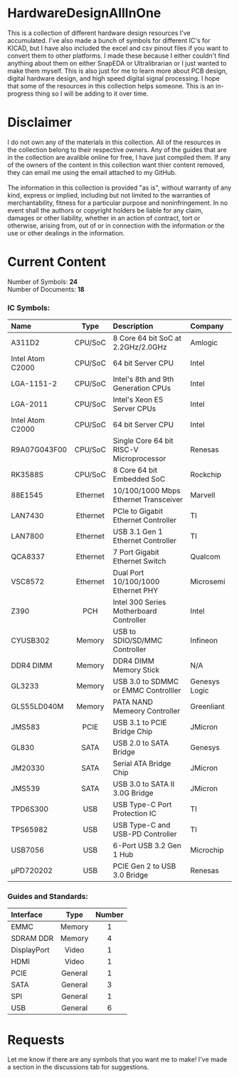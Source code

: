# HardwareDesignAllInOne
This is a collection of different hardware design resources I've accumulated. I've also made a bunch of symbols for different IC's for KICAD, but I have also included the excel and csv pinout files if you want to convert them to other platforms. I made these because I either couldn't find anything about them on either SnapEDA or Ultralibrarian or I just wanted to make them myself. This is also just for me to learn more about PCB design, digital hardware design, and high speed digital signal processing. I hope that some of the resources in this collection helps someone. This is an in-progress thing so I will be adding to it over time.

# Disclaimer
I do not own any of the materials in this collection. 
All of the resources in the collection belong to their respective owners. 
Any of the guides that are in the collection are avalible online for free, I have just compiled them.
If any of the owners of the content in this collection want thier content removed, they can email me using the email attached to my GitHub.<br />
<br />
The information in this collection is provided "as is", without warranty of any kind, express or implied, including but not limited to the warranties of merchantability, fitness for a particular purpose and noninfringement. In no event shall the authors or copyright holders be liable for any claim, damages or other liability, whether in an action of contract, tort or otherwise, arising from, out of or in connection with the information or the use or other dealings in the information.

# Current Content
Number of Symbols: **24** <br />
Number of Documents:  **18** <br />

### IC Symbols:
| Name              | Type | Description                           | Company     |
| :---------------- | :---: | :------------------------------------ | :---------- |
| A311D2           | CPU/SoC | 8 Core 64 bit SoC at 2.2GHz/2.0GHz           | Amlogic    |
| Intel Atom C2000  | CPU/SoC | 64 bit Server CPU                     | Intel       |
| LGA-1151-2 | CPU/SoC | Intel's 8th and 9th Generation CPUs | Intel |
| LGA-2011 | CPU/SoC | Intel's Xeon E5 Server CPUs | Intel |
| Intel Atom C2000  | CPU/SoC | 64 bit Server CPU                     | Intel       |
| R9A07G043F00      | CPU/SoC | Single Core 64 bit RISC-V Microprocessor| Renesas    |
| RK3588S           | CPU/SoC | 8 Core 64 bit Embedded SoC            | Rockchip    |
| 88E1545           | Ethernet | 10/100/1000 Mbps Ethernet Transceiver | Marvell     |
| LAN7430           | Ethernet | PCIe to Gigabit Ethernet Controller   | TI          |
| LAN7800           | Ethernet | USB 3.1 Gen 1 Ethernet Controller     | TI          |
| QCA8337           | Ethernet | 7 Port Gigabit Ethernet Switch        | Qualcom     |
| VSC8572           | Ethernet | Dual Port 10/100/1000 Ethernet PHY    | Microsemi   |
| Z390 | PCH | Intel 300 Series Motherboard Controller | Intel |
| CYUSB302          | Memory | USB to SDIO/SD/MMC Controller         | Infineon    |
| DDR4 DIMM   | Memory | DDR4 DIMM Memory Stick| N/A|
| GL3233       | Memory | USB 3.0 to SDMMC or EMMC Controlller         | Genesys Logic|
| GLS55LD040M       | Memory | PATA NAND Memeory Controller          | Greenliant  |
| JMS583           | PCIE | USB 3.1 to PCIE Bridge Chip                | JMicron     |
| GL830       | SATA | USB 2.0 to SATA Bridge           | Genesys  |
| JM20330           | SATA | Serial ATA Bridge Chip                | JMicron     |
| JMS539            | SATA | USB 3.0 to SATA II 3.0G Bridge        | JMicron     |
| TPD6S300          | USB | USB Type-C Port Protection IC         | TI          |
| TPS65982          | USB | USB Type-C and USB-PD Controller      | TI          |
| USB7056           | USB | 6-Port USB 3.2 Gen 1 Hub              | Microchip   |
| μPD720202         | USB | PCIE Gen 2 to USB 3.0 Bridge                | Renesas     |

### Guides and Standards:
| Interface | Type | Number |
| :--- | :---:| :---: |
| EMMC  | Memory | 1 |
| SDRAM DDR | Memory | 4 |
| DisplayPort | Video | 1 |
| HDMI | Video | 1 |
| PCIE | General | 1 |
| SATA | General | 3 |
| SPI | General | 1  |
| USB | General | 6 |

# Requests
Let me know if there are any symbols that you want me to make! I've made a section in the discussions tab for suggestions.

